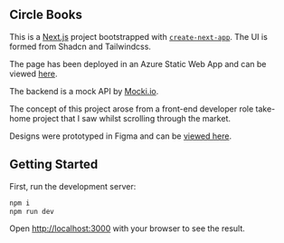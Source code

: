 ## Circle Books

This is a [Next.js](https://nextjs.org) project bootstrapped
with [`create-next-app`](https://nextjs.org/docs/app/api-reference/cli/create-next-app).
The UI is formed from Shadcn and Tailwindcss.

The page has been deployed in an Azure Static Web App and can be viewed [here](https://white-mushroom-047d02110.5.azurestaticapps.net/).

The backend is a mock API by [Mocki.io](https://mocki.io/fake-json-api).

The concept of this project arose from a front-end developer role take-home project that I saw whilst scrolling through the market.

Designs were prototyped in Figma and can be [viewed here](https://www.figma.com/proto/9QRt6dONYAiEnCHtmI6cUu/Circle---Frontend-Challenge?node-id=19-1462&t=pZbOHM7XAcUSxmZH-1). 

## Getting Started

First, run the development server:

```bash
npm i
npm run dev
```

Open [http://localhost:3000](http://localhost:3000) with your browser to see the result.